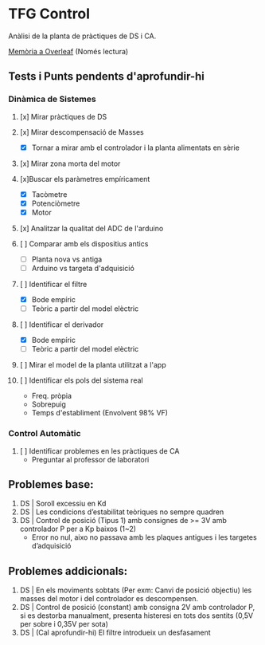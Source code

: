 # TFG Control

Anàlisi de la planta de pràctiques de DS i CA.

[Memòria a Overleaf](https://www.overleaf.com/read/yvxmjhnzsfbc) (Només lectura)

## Tests i Punts pendents d'aprofundir-hi
### Dinàmica de Sistemes
1. [x] Mirar pràctiques de DS
	
2. [x] Mirar descompensació de Masses
	- [x] Tornar a mirar amb el controlador i la planta alimentats en sèrie
	
3. [x] Mirar zona morta del motor
	
4. [x]Buscar els paràmetres empíricament
	- [x] Tacòmetre
	- [x] Potenciòmetre
	- [x] Motor
	
5. [x] Analitzar la qualitat del ADC de l'arduino
	
6. [ ] Comparar amb els dispositius antics
	- [ ] Planta nova vs antiga
	- [ ] Arduino vs targeta d'adquisició
	
7. [ ] Identificar el filtre
	- [x] Bode empíric
	- [ ] Teòric a partir del model elèctric
	
8. [ ] Identificar el derivador
	- [x] Bode empíric
	- [ ] Teòric a partir del model elèctric
	
9. [ ] Mirar el model de la planta utilitzat a l'app
	
10. [ ] Identificar els pols del sistema real
	- Freq. pròpia
	- Sobrepuig
	- Temps d'establiment (Envolvent 98% VF)

### Control Automàtic
1. [ ] Identificar problemes en les pràctiques de CA
	- Preguntar al professor de laboratori

## Problemes base:

1. DS | Soroll excessiu en Kd
2. DS | Les condicions d’estabilitat teòriques no sempre quadren
3. DS | Control de posició (Tipus 1) amb consignes de >= 3V amb controlador P per a Kp baixos (1~2)
	- Error no nul, aixo no passava amb les plaques antigues i les targetes d’adquisició

## Problemes addicionals:

1. DS | En els moviments sobtats (Per exm: Canvi de posició objectiu) les masses del motor i del controlador es descompensen.
2. DS | Control de posició (constant) amb consigna 2V amb controlador P, si es destorba manualment, presenta histeresi en tots dos sentits (0,5V per sobre i 0,35V per sota)
3. DS | (Cal aprofundir-hi) El filtre introdueix un desfasament
